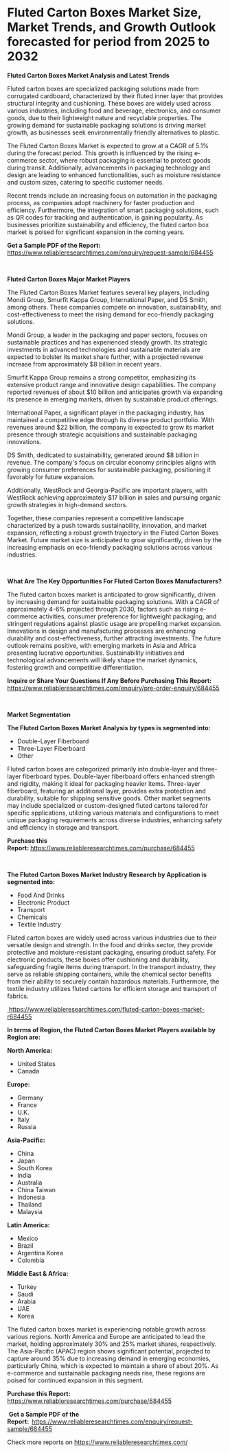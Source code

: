 <p><h1>Fluted Carton Boxes Market Size, Market Trends, and Growth Outlook forecasted for period from 2025 to 2032</h1></p><p><strong>Fluted Carton Boxes Market Analysis and Latest Trends</strong></p>
<p><p>Fluted carton boxes are specialized packaging solutions made from corrugated cardboard, characterized by their fluted inner layer that provides structural integrity and cushioning. These boxes are widely used across various industries, including food and beverage, electronics, and consumer goods, due to their lightweight nature and recyclable properties. The growing demand for sustainable packaging solutions is driving market growth, as businesses seek environmentally friendly alternatives to plastic.</p><p>The Fluted Carton Boxes Market is expected to grow at a CAGR of 5.1% during the forecast period. This growth is influenced by the rising e-commerce sector, where robust packaging is essential to protect goods during transit. Additionally, advancements in packaging technology and design are leading to enhanced functionalities, such as moisture resistance and custom sizes, catering to specific customer needs.</p><p>Recent trends include an increasing focus on automation in the packaging process, as companies adopt machinery for faster production and efficiency. Furthermore, the integration of smart packaging solutions, such as QR codes for tracking and authentication, is gaining popularity. As businesses prioritize sustainability and efficiency, the fluted carton box market is poised for significant expansion in the coming years.</p></p>
<p><strong>Get a Sample PDF of the Report:&nbsp;</strong> <a href="https://www.reliableresearchtimes.com/enquiry/request-sample/684455?utm_campaign=2252&utm_medium=2&utm_source=Github&utm_content=ia&utm_term=29032025&utm_id=fluted-carton-boxes">https://www.reliableresearchtimes.com/enquiry/request-sample/684455</a></p>
<p>&nbsp;</p>
<p><strong>Fluted Carton Boxes Major Market Players</strong></p>
<p><p>The Fluted Carton Boxes Market features several key players, including Mondi Group, Smurfit Kappa Group, International Paper, and DS Smith, among others. These companies compete on innovation, sustainability, and cost-effectiveness to meet the rising demand for eco-friendly packaging solutions.</p><p>Mondi Group, a leader in the packaging and paper sectors, focuses on sustainable practices and has experienced steady growth. Its strategic investments in advanced technologies and sustainable materials are expected to bolster its market share further, with a projected revenue increase from approximately $8 billion in recent years.</p><p>Smurfit Kappa Group remains a strong competitor, emphasizing its extensive product range and innovative design capabilities. The company reported revenues of about $10 billion and anticipates growth via expanding its presence in emerging markets, driven by sustainable product offerings.</p><p>International Paper, a significant player in the packaging industry, has maintained a competitive edge through its diverse product portfolio. With revenues around $22 billion, the company is expected to grow its market presence through strategic acquisitions and sustainable packaging innovations.</p><p>DS Smith, dedicated to sustainability, generated around $8 billion in revenue. The company's focus on circular economy principles aligns with growing consumer preferences for sustainable packaging, positioning it favorably for future expansion.</p><p>Additionally, WestRock and Georgia-Pacific are important players, with WestRock achieving approximately $17 billion in sales and pursuing organic growth strategies in high-demand sectors.</p><p>Together, these companies represent a competitive landscape characterized by a push towards sustainability, innovation, and market expansion, reflecting a robust growth trajectory in the Fluted Carton Boxes Market. Future market size is anticipated to grow significantly, driven by the increasing emphasis on eco-friendly packaging solutions across various industries.</p></p>
<p>&nbsp;</p>
<p><strong>What Are The Key Opportunities For Fluted Carton Boxes Manufacturers?</strong></p>
<p><p>The fluted carton boxes market is anticipated to grow significantly, driven by increasing demand for sustainable packaging solutions. With a CAGR of approximately 4-6% projected through 2030, factors such as rising e-commerce activities, consumer preference for lightweight packaging, and stringent regulations against plastic usage are propelling market expansion. Innovations in design and manufacturing processes are enhancing durability and cost-effectiveness, further attracting investments. The future outlook remains positive, with emerging markets in Asia and Africa presenting lucrative opportunities. Sustainability initiatives and technological advancements will likely shape the market dynamics, fostering growth and competitive differentiation.</p></p>
<p><strong>Inquire or Share Your Questions If Any Before Purchasing This Report:</strong> <a href="https://www.reliableresearchtimes.com/enquiry/pre-order-enquiry/684455?utm_campaign=2252&utm_medium=2&utm_source=Github&utm_content=ia&utm_term=29032025&utm_id=fluted-carton-boxes">https://www.reliableresearchtimes.com/enquiry/pre-order-enquiry/684455</a></p>
<p>&nbsp;</p>
<p><strong>Market Segmentation</strong></p>
<p><strong>The Fluted Carton Boxes Market Analysis by types is segmented into:</strong></p>
<p><ul><li>Double-Layer Fiberboard</li><li>Three-Layer Fiberboard</li><li>Other</li></ul></p>
<p><p>Fluted carton boxes are categorized primarily into double-layer and three-layer fiberboard types. Double-layer fiberboard offers enhanced strength and rigidity, making it ideal for packaging heavier items. Three-layer fiberboard, featuring an additional layer, provides extra protection and durability, suitable for shipping sensitive goods. Other market segments may include specialized or custom-designed fluted cartons tailored for specific applications, utilizing various materials and configurations to meet unique packaging requirements across diverse industries, enhancing safety and efficiency in storage and transport.</p></p>
<p><strong>Purchase this Report:&nbsp;</strong><a href="https://www.reliableresearchtimes.com/purchase/684455?utm_campaign=2252&utm_medium=2&utm_source=Github&utm_content=ia&utm_term=29032025&utm_id=fluted-carton-boxes">https://www.reliableresearchtimes.com/purchase/684455</a></p>
<p>&nbsp;</p>
<p><strong>The Fluted Carton Boxes Market Industry Research by Application is segmented into:</strong></p>
<p><ul><li>Food And Drinks</li><li>Electronic Product</li><li>Transport</li><li>Chemicals</li><li>Textile Industry</li></ul></p>
<p><p>Fluted carton boxes are widely used across various industries due to their versatile design and strength. In the food and drinks sector, they provide protective and moisture-resistant packaging, ensuring product safety. For electronic products, these boxes offer cushioning and durability, safeguarding fragile items during transport. In the transport industry, they serve as reliable shipping containers, while the chemical sector benefits from their ability to securely contain hazardous materials. Furthermore, the textile industry utilizes fluted cartons for efficient storage and transport of fabrics.</p></p>
<p><a href="https://www.reliableresearchtimes.com/fluted-carton-boxes-market-r684455?utm_campaign=2252&utm_medium=2&utm_source=Github&utm_content=ia&utm_term=29032025&utm_id=fluted-carton-boxes">&nbsp;https://www.reliableresearchtimes.com/fluted-carton-boxes-market-r684455</a></p>
<p><strong>In terms of Region, the Fluted Carton Boxes Market Players available by Region are:</strong></p>
<p>
    <p> <strong> North America: </strong>
        <ul>
            <li>United States</li>
            <li>Canada</li>
        </ul>
        </p> 
    <p> <strong> Europe: </strong>
        <ul>
            <li>Germany</li>
            <li>France</li>
            <li>U.K.</li>
            <li>Italy</li>
            <li>Russia</li>
        </ul>
        </p> 
    <p> <strong> Asia-Pacific: </strong>
        <ul>
            <li>China</li>
            <li>Japan</li>
            <li>South Korea</li>
            <li>India</li>
            <li>Australia</li>
            <li>China Taiwan</li>
            <li>Indonesia</li>
            <li>Thailand</li>
            <li>Malaysia</li>
        </ul>
        </p> 
    <p> <strong> Latin America: </strong>
        <ul>
            <li>Mexico</li>
            <li>Brazil</li>
            <li>Argentina Korea</li>
            <li>Colombia</li>
        </ul>
        </p> 
    <p> <strong> Middle East & Africa: </strong>
        <ul>
            <li>Turkey</li>
            <li>Saudi</li>
            <li>Arabia</li>
            <li>UAE</li>
            <li>Korea</li>
        </ul>
    </p>
    </p>
<p><p>The fluted carton boxes market is experiencing notable growth across various regions. North America and Europe are anticipated to lead the market, holding approximately 30% and 25% market shares, respectively. The Asia-Pacific (APAC) region shows significant potential, projected to capture around 35% due to increasing demand in emerging economies, particularly China, which is expected to maintain a share of about 20%. As e-commerce and sustainable packaging needs rise, these regions are poised for continued expansion in this segment.</p></p>
<p><strong>Purchase this Report: </strong><a href="https://www.reliableresearchtimes.com/purchase/684455?utm_campaign=2252&utm_medium=2&utm_source=Github&utm_content=ia&utm_term=29032025&utm_id=fluted-carton-boxes">https://www.reliableresearchtimes.com/purchase/684455</a></p>
<p>&nbsp;<strong>Get a Sample PDF of the Report:&nbsp;&nbsp;</strong><a href="https://www.reliableresearchtimes.com/enquiry/request-sample/684455?utm_campaign=2252&utm_medium=2&utm_source=Github&utm_content=ia&utm_term=29032025&utm_id=fluted-carton-boxes">https://www.reliableresearchtimes.com/enquiry/request-sample/684455</a></p>
<p><strong></strong></p>
<p>Check more reports on <a href="https://www.reliableresearchtimes.com/?utm_campaign=2252&utm_medium=2&utm_source=Github&utm_content=ia&utm_term=29032025&utm_id=fluted-carton-boxes">https://www.reliableresearchtimes.com/</a></p>